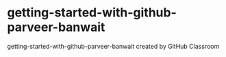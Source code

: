 # getting-started-with-github-parveer-banwait
getting-started-with-github-parveer-banwait created by GitHub Classroom
